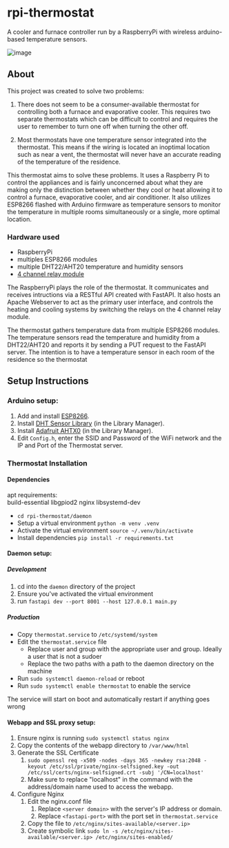 # rpi-thermostat

A cooler and furnace controller run by a RaspberryPi with wireless arduino-based temperature sensors.

![image](https://github.com/user-attachments/assets/b730898e-81bf-48fd-b9f2-f95659548468)

## About
This project was created to solve two problems:

1. There does not seem to be a consumer-available thermostat for controlling both a furnace and evaporative cooler. This requires two separate thermostats which can be difficult to control and requires the user to remember to turn one off when turning the other off.

2. Most thermostats have one temperature sensor integrated into the thermostat. This means if the wiring is located an inoptimal location such as near a vent, the thermostat will never have an accurate reading of the temperature of the residence.

This thermostat aims to solve these problems. It uses a Raspberry Pi to control the appliances and is fairly unconcerned about what they are making only the distinction between whether they cool or heat allowing it to control a furnace, evaporative cooler, and air conditioner. It also utilizes ESP8266 flashed with Arduino firmware as temperature sensors to monitor the temperature in multiple rooms simultaneously or a single, more optimal location.

### Hardware used
* RaspberryPi
* multiples ESP8266 modules
* multiple DHT22/AHT20 temperature and humidity sensors
* [4 channel relay module](https://www.amazon.com/gp/product/B00KTEN3TM)

The RaspberryPi plays the role of the thermostat. It communicates and receives intructions via a RESTful API created with FastAPI. It also hosts an Apache Webserver to act as the primary user interface, and controls the heating and cooling systems by switching the relays on the 4 channel relay module.

The thermostat gathers temperature data from multiple ESP8266 modules. The temperature sensors read the temperature and humidity from a DHT22/AHT20 and reports it by sending a PUT request to the FastAPI server. The intention is to have a temperature sensor in each room of the residence so the thermostat 

## Setup Instructions


### Arduino setup:

1. Add and install [ESP8266](https://github.com/esp8266/Arduino).
2. Install [DHT Sensor Library](https://github.com/adafruit/DHT-sensor-library) (in the Library Manager).
3. Install [Adafruit AHTX0](https://github.com/adafruit/Adafruit_AHTX0) (in the Library Manager).
4. Edit `Config.h`, enter the SSID and Password of the WiFi network and the IP and Port of the Thermostat server.

### Thermostat Installation

#### Dependencies
apt requirements:  
build-essential libgpiod2 nginx libsystemd-dev

 - `cd rpi-thermostat/daemon`
 - Setup a virtual environment `python -m venv .venv`
 - Activate the virtual environment `source ~/.venv/bin/activate`
 - Install dependencies `pip install -r requirements.txt`

#### Daemon setup:

##### Development

1. cd into the `daemon` directory of the project
2. Ensure you've activated the virtual environment
2. run `fastapi dev --port 8001 --host 127.0.0.1 main.py`

##### Production

- Copy `thermostat.service` to `/etc/systemd/system`
- Edit the `thermostat.service` file 
    - Replace user and group with the appropriate user and group. Ideally a user that is not a sudoer
    - Replace the two paths with a path to the daemon directory on the machine
- Run `sudo systemctl daemon-reload` or reboot
- Run `sudo systemctl enable thermostat` to enable the service

The service will start on boot and automatically restart if anything goes wrong

#### Webapp and SSL proxy setup:

1. Ensure nginx is running `sudo systemctl status nginx`
2. Copy the contents of the webapp directory to `/var/www/html`
3. Generate the SSL Certificate
    1. `sudo openssl req -x509 -nodes -days 365 -newkey rsa:2048 -keyout /etc/ssl/private/nginx-selfsigned.key -out /etc/ssl/certs/nginx-selfsigned.crt -subj '/CN=localhost'`
    2. Make sure to replace "localhost" in the command with the address/domain name used to access the webapp.
4. Configure Nginx
    1. Edit the nginx.conf file
        1. Replace `<server domain>` with the server's IP address or domain.
        2. Replace `<fastapi-port>` with the port set in `thermostat.service`
    2. Copy the file to `/etc/nginx/sites-available/<server.ip>`
    3. Create symbolic link `sudo ln -s /etc/nginx/sites-available/<server.ip> /etc/nginx/sites-enabled/`
